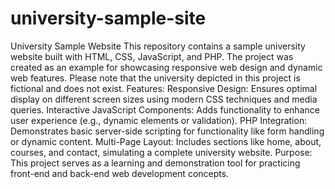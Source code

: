 # university-sample-site
 University Sample Website This repository contains a sample university website built with HTML, CSS, JavaScript, and PHP. The project was created as an example for showcasing responsive web design and dynamic web features. Please note that the university depicted in this project is fictional and does not exist.  Features: Responsive Design: Ensures optimal display on different screen sizes using modern CSS techniques and media queries. Interactive JavaScript Components: Adds functionality to enhance user experience (e.g., dynamic elements or validation). PHP Integration: Demonstrates basic server-side scripting for functionality like form handling or dynamic content. Multi-Page Layout: Includes sections like home, about, courses, and contact, simulating a complete university website. Purpose: This project serves as a learning and demonstration tool for practicing front-end and back-end web development concepts.

